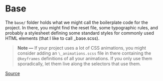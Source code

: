 # Base

The `base/` folder holds what we might call the boilerplate code for the project.
In there, you might find the reset file, some typographic rules,
and probably a stylesheet defining some standard styles for
commonly used HTML elements (that I like to call _base.scss).

> **Note —** If your project uses a lot of CSS animations, you might consider
> adding an `\_animations.scss` file in there containing the `@keyframes`
> definitions of all your animations. If you only use them sporadically, let them
> live along the selectors that use them.

[Source](https://sass-guidelin.es/#base-folder)
